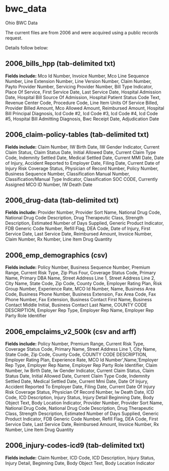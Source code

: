 # bwc_data
Ohio BWC Data

The current files are from 2006 and were acquired using a public records request.

Details follow below:

## 2006_bills_hpp (tab-delimited txt)

<b>Fields include:</b>
Mco Id Number,
Invoice Number,
Mco Line Sequence Number,
Line Extension Number,
Line Version Number,
Claim Number,
Payto Provider Number,
Servicing Provider Number,
Bill Type Indicator,
Place Of Service,
First Service Date,
Last Service Date,
Hospital Admission Date,
Hospital Bill Source Of Admission,
Hospital Patient Status Code Text,
Revenue Center Code,
Procedure Code,
Line Item Units Of Service Billed,
Provider Billed Amount,
Mco Allowed Amount,
Reimbursed Amount,
Hospital Bill Principal Diagnosis,
Icd Code #2,
Icd Code #3,
Icd Code #4,
Icd Code #5,
Hospital Bill Admitting Diagnosis,
Bwc Receipt Date,
Adjudication Date

## 2006_claim-policy-tables (tab-delimited txt)
<b>Fields include:</b> Claim Number, IW Birth Date, IW Gender Indicator, Current Claim Status, Claim Status Date, Initial Allowed Date, Current Claim Type Code, Indemnity Settled Date, Medical Settled Date, Current MMI Date, Date of Injury, Accident Reported to Employer Date, Filing Date, Current Date of Injury Risk Coverage Status, Physician of Record Number, Policy Number, Business Sequence Number, Classification Manual Number, Classification/Manual Type Indicator, Classification SOC CODE, Currently Assigned MCO ID Number, IW Death Date

## 2006_drug-data (tab-delimited txt)
<b>Fields include:</b> Provider Number, Provider Sort Name, National Drug Code, National Drug Code Description, Drug Therapeutic Class, Strength Description, Estimated Number of Days Supplied, Generic Product Indicator, FDB Generic Code Number, Refill Flag, DEA Code, Date of Injury, First Service Date, Last Service Date, Reimbursed Amount, Invoice Number, Claim Number, Rx Number, Line Item Drug Quantity

## 2006_emp_demographics (csv)
<b>Fields include:</b> Policy Number, Business Sequence Number, Premium Range, Current Risk Type, Zip Plus Four, Coverage Status Code, Primary Name, Primary DBA Name, Street Address Line 1, Street Address Line 2, City Name, State Code, Zip Code, County Code, Employer Rating Plan, Risk Group Number, Experience Rate, MCO Id Number, Name, Business Area Code, Business Phone Number, Business Extension, Fax Area Code, Fax Phone Number, Fax Extension, Business Contact First Name, Business Contact Middle Initial, Business Contact Last Name, COUNTY CODE DESCRIPTION, Employer Rep Type, Employer Rep Name, Employer Rep Party Role Identifier

## 2006_empclaims_v2_500k (csv and arff)
<b>Fields include:</b> Policy Number, Premium Range, Current Risk Type, Coverage Status Code, Primary Name, Street Address Line 1, City Name, State Code, Zip Code, County Code, COUNTY CODE DESCRIPTION, Employer Rating Plan, Experience Rate, MCO Id Number',Name,'Employer Rep Type, Employer Rep Name, Employer Rep Party Role Identifier, Claim Number, Iw Birth Date, Iw Gender Indicator, Current Claim Status, Claim Status Date, Initial Allowed Date, Current Claim Type Code, Indemnity Settled Date, Medical Settled Date, Current Mmi Date, Date Of Injury, Accident Reported To Employer Date, Filing Date, Current Date Of Injury Risk Coverage Status, Physician Of Record Number, Iw Death Date, ICD Code, ICD Description, Injury Status, Injury Detail Beginning Date, Body Object Text, Body Location Indicator, Provider Number, Provider Sort Name, National Drug Code, National Drug Code Description, Drug Therapeutic Class, Strength Description, Estimated Number of Days Supplied, Generic Product Indicator, FDB Generic Code Number, Refill Flag, DEA Code, First Service Date, Last Service Date, Reimbursed Amount, Invoice Number, Rx Number, Line Item Drug Quantity

## 2006_injury-codes-icd9 (tab-delimited txt)
<b>Fields include:</b> Claim Number, ICD Code, ICD Description, Injury Status, Injury Detail, Beginning Date, Body Object Text, Body Location Indicator
